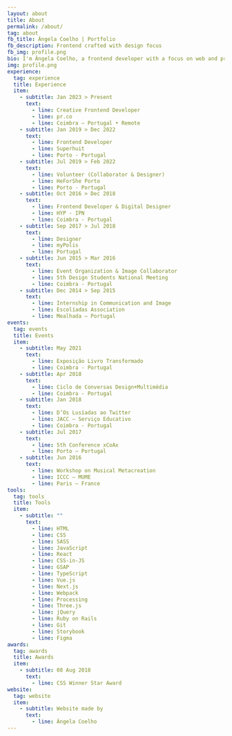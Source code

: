 ```yaml
---
layout: about
title: About
permalink: /about/
tag: about
fb_title: Ângela Coelho | Portfolio
fb_description: Frontend crafted with design focus
fb_img: profile.png
bio: I'm Ângela Coelho, a frontend developer with a focus on web and product development. I studied Design and Multimedia for five years at the University of Coimbra in Portugal, and I've been working as a frontend developer for the past few years. During this time, I always aim to bring a unique blend of creativity and technical expertise to my work. I thrive on bridging the gap between design and code, creating meaningful experiences that influence and shape the way we perceive and interact with information. Over the past two years, I have been working for a product company, where I actively contribute to creating engaging and intuitive digital experiences. My goals are to expand my knowledge in the field of frontend development and product development and to contribute with my skills to build innovative products that make a difference.
img: profile.png
experience:
  tag: experience
  title: Experience
  item:
    - subtitle: Jan 2023 > Present
      text:
        - line: Creative Frontend Developer
        - line: pr.co
        - line: Coimbra – Portugal • Remote
    - subtitle: Jan 2019 > Dec 2022
      text:
        - line: Frontend Developer
        - line: Superhuit
        - line: Porto - Portugal
    - subtitle: Jul 2019 > Feb 2022
      text:
        - line: Volunteer (Collaborator & Designer)
        - line: HeForShe Porto
        - line: Porto - Portugal
    - subtitle: Oct 2016 > Dec 2018
      text:
        - line: Frontend Developer & Digital Designer
        - line: HYP - IPN
        - line: Coimbra - Portugal
    - subtitle: Sep 2017 > Jul 2018
      text:
        - line: Designer
        - line: myPolis
        - line: Portugal
    - subtitle: Jun 2015 > Mar 2016
      text:
        - line: Event Organization & Image Collaborator
        - line: 5th Design Students National Meeting
        - line: Coimbra - Portugal
    - subtitle: Dec 2014 > Sep 2015
      text:
        - line: Internship in Communication and Image
        - line: Escolíadas Association
        - line: Mealhada – Portugal
events:
  tag: events
  title: Events
  item:
    - subtitle: May 2021
      text:
        - line: Exposição Livro Transformado
        - line: Coimbra - Portugal
    - subtitle: Apr 2018
      text:
        - line: Ciclo de Conversas Design+Multimédia
        - line: Coimbra - Portugal
    - subtitle: Jan 2018
      text:
        - line: D’Os Lusíadas ao Twitter
        - line: JACC – Serviço Educativo
        - line: Coimbra - Portugal
    - subtitle: Jul 2017
      text:
        - line: 5th Conference xCoAx
        - line: Porto – Portugal
    - subtitle: Jun 2016
      text:
        - line: Workshop on Musical Metacreation
        - line: ICCC – MUME
        - line: Paris – France
tools:
  tag: tools
  title: Tools
  item:
    - subtitle: ""
      text:
        - line: HTML
        - line: CSS
        - line: SASS
        - line: JavaScript
        - line: React
        - line: CSS-in-JS
        - line: GSAP
        - line: TypeScript
        - line: Vue.js
        - line: Next.js
        - line: Webpack
        - line: Processing
        - line: Three.js
        - line: jQuery
        - line: Ruby on Rails
        - line: Git
        - line: Storybook
        - line: Figma
awards:
  tag: awards
  title: Awards
  item:
    - subtitle: 08 Aug 2018
      text:
        - line: CSS Winner Star Award
website:
  tag: website
  item:
    - subtitle: Website made by
      text:
        - line: Ângela Coelho
---
```

